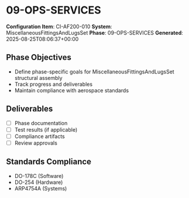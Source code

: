 # 09-OPS-SERVICES

**Configuration Item**: CI-AF200-010
**System**: MiscellaneousFittingsAndLugsSet
**Phase**: 09-OPS-SERVICES
**Generated**: 2025-08-25T08:06:37+00:00

## Phase Objectives
- Define phase-specific goals for MiscellaneousFittingsAndLugsSet structural assembly
- Track progress and deliverables
- Maintain compliance with aerospace standards

## Deliverables
- [ ] Phase documentation
- [ ] Test results (if applicable)
- [ ] Compliance artifacts
- [ ] Review approvals

## Standards Compliance
- DO-178C (Software)
- DO-254 (Hardware)
- ARP4754A (Systems)


